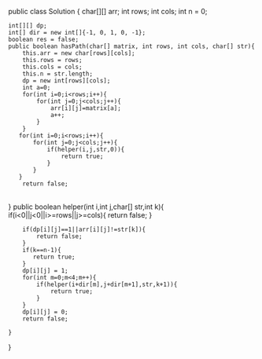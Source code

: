 public class Solution {
    char[][] arr;
    int rows;
    int cols;
    int n = 0;
    
    int[][] dp;
    int[] dir = new int[]{-1, 0, 1, 0, -1};
    boolean res = false;
    public boolean hasPath(char[] matrix, int rows, int cols, char[] str){
        this.arr = new char[rows][cols];
        this.rows = rows;
        this.cols = cols;
        this.n = str.length;
        dp = new int[rows][cols];
        int a=0;
        for(int i=0;i<rows;i++){
            for(int j=0;j<cols;j++){
                arr[i][j]=matrix[a];
                a++;
            }
        }
       for(int i=0;i<rows;i++){
           for(int j=0;j<cols;j++){
               if(helper(i,j,str,0)){
                   return true;
               }
           }
       }
        return false;


​    
    }
    public boolean helper(int i,int j,char[] str,int k){
        if(i<0||j<0||i>=rows||j>=cols){
            return false;
        }
        
        if(dp[i][j]==1||arr[i][j]!=str[k]){
            return false;
        }
        if(k==n-1){
           return true;
        }
        dp[i][j] = 1;
        for(int m=0;m<4;m++){
            if(helper(i+dir[m],j+dir[m+1],str,k+1)){
                return true;
            }
        }
        dp[i][j] = 0;
        return false;
        
    }


}
